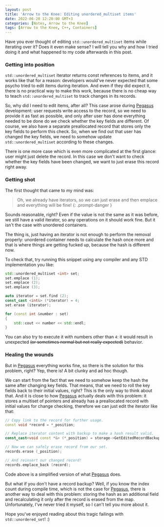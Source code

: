 ```yaml
---
layout: post
title: 'Arrow to the Knee: Editing unordered_multiset items'
date: 2022-06-20 12:20:00 GMT+3
categories: [Notes, Arrow to the Knee]
tags: [Arrow to the Knee, C++, Containers]
---
```


Have you ever thought of editing `std::unordered_multiset` items while iterating over it? Does it even make sense?
I will tell you why and how I tried doing it and what happened to my code afterwards in this post.

### Getting into position

`std::unordered_multiset` iterator returns const references to items, and it works like that for a reason: developers
would've never expected that some psycho tried to edit items during iteration. And even if they did expect it,
there is no practical way to make this work, because there is no cheap way to teach `std::unordered_multiset`
to track changes in its records.

So, why did I need to edit items, after all? This case arose during
[Pegasus](https://github.com/KonstantinTomashevich/Emergence/tree/2896ee3f2e26ace474662dd07e85599750c6dcaa/Library/Private/Pegasus)
development: user requests write access to the record, so we need to provide it as fast as possible, and only after
user has done everything needed to be done do we check whether the key fields are different. Of course, we also have a
separate preallocated record that stores only the key fields to perform this check. So, when we find out that user
has changed the key fields, we need to somehow update `std::unordered_multiset` according to these changes.

There is one more case which is even more complicated at the first glance: user might just delete the record. In this
case we don't want to check whether the key fields have been changed, we want to just erase this record right away.

### Getting shot

The first thought that came to my mind was:

> Oh, we already have iterators, so we can just erase and then emplace and everything will be fine!
{: .prompt-danger }

Sounds reasonable, right? Even if the value is not the same as it was before, we still have a valid iterator,
so any operations on it should work fine. But it isn't the case with unordered containers.

The thing is, just having an iterator is not enough to perform the removal properly: unordered
container needs to calculate the hash once more and that is where things are getting fucked up, because the hash is
different now.

To check that, try running this snippet using any compiler and any STD implementation you like:

```c++
std::unordered_multiset <int> set;
set.emplace (1);
set.emplace (2);
set.emplace (3);

auto iterator = set.find (2);
const_cast <int&> (*iterator) = 4;
set.erase (iterator);

for (const int &number : set)
{
    std::cout << number << std::endl;
}
```

You can also try to execute it with numbers other than `4`: it would result in unexpected
~~(or sometimes normal but not really expected)~~ behavior.

### Healing the wounds

But in
[Pegasus](https://github.com/KonstantinTomashevich/Emergence/tree/2896ee3f2e26ace474662dd07e85599750c6dcaa/Library/Private/Pegasus)
everything works fine, so there is the solution for this problem, right? Yep, there is! A bit clunky and ad hoc though.

We can start from the fact that we need to somehow keep the hash the same after changing key fields. That means, that
we need to roll the key fields back to their initial values, right? This is the only way to think about that. And it is close
to how
[Pegasus](https://github.com/KonstantinTomashevich/Emergence/tree/2896ee3f2e26ace474662dd07e85599750c6dcaa/Library/Private/Pegasus)
actually deals with this problem: it stores a multiset of pointers and already has a preallocated record with initial
values for change checking, therefore we can just edit the iterator like that:

```c++
// Copy link to the record for further usage.
const void *record = *_position;

// Replace iterator content with backup to make a hash result valid.
const_cast<void const *&> (*_position) = storage->GetEditedRecordBackup ();

// Now we can safely erase record from our set.
records.erase (_position);

// And reinsert our changed record!
records.emplace_back (record);
```

Code above is a simplified version of what
[Pegasus](https://github.com/KonstantinTomashevich/Emergence/tree/2896ee3f2e26ace474662dd07e85599750c6dcaa/Library/Private/Pegasus)
does.

But what if you don't have a record backup? Well, if you know the index count during compile time, which is not the case for
[Pegasus](https://github.com/KonstantinTomashevich/Emergence/tree/2896ee3f2e26ace474662dd07e85599750c6dcaa/Library/Private/Pegasus),
there is another way to deal with this problem: storing the hash as an additional field and recalculating it only after
the record is erased from the map. Unfortunately, I've never tried it myself, so I can't tell you more about it.

Hope you've enjoyed reading about this tragic failings with `std::unordered_set`! :)
